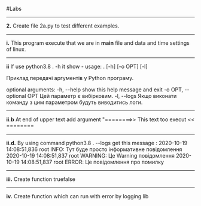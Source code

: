 #Labs 

***
**2.** Create file 2a.py to test different examples.
***
**i.** This program execute that we are in __main__ file and data and time settings of linux.
***
**ii** If use python3.8 . -h it show - usage: . [-h] [-o OPT] [-l]

Приклад передачі аргументів у Python програму.

optional arguments:
  -h, --help            show this help message and exit
  -o OPT, --optional OPT
                        Цей параметр є вибірковим.
  -l, --logs            Якщо виконати команду з цим параметром будуть
                        виводитись логи.
***
**ii.b** At end of upper text add argument "========>> This text too execut << ========
***
**ii.d.** By using command python3.8 . --logs get this message : 2020-10-19 14:08:51,836 root INFO: Тут буде просто інформативне повідомлення
2020-10-19 14:08:51,837 root WARNING: Це Warning повідомлення
2020-10-19 14:08:51,837 root ERROR: Це повідомлення про помилку
***
**iii.** Create function truefalse
***
**iv.** Create function which can run with error by logging lib 

